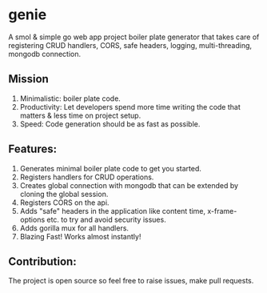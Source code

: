 # genie
A smol &amp; simple go web app project boiler plate generator that takes care of registering CRUD handlers, CORS, safe headers, logging, multi-threading, mongodb connection.

## Mission
1. Minimalistic: boiler plate code.
2. Productivity: Let developers spend more time writing the code that matters &amp; less time on project setup.
3. Speed: Code generation should be as fast as possible.

## Features:
1. Generates minimal boiler plate code to get you started.
2. Registers handlers for CRUD operations.
3. Creates global connection with mongodb that can be extended by cloning the global session.
4. Registers CORS on the api.
5. Adds "safe" headers in the application like content time, x-frame-options etc. to try and avoid security issues.
6. Adds gorilla mux for all handlers.
7. Blazing Fast! Works almost instantly!

## Contribution:
The project is open source so feel free to raise issues, make pull requests.